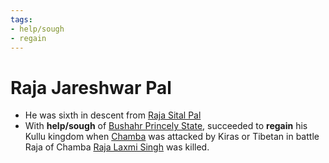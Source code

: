```yaml
---
tags:
- help/sough
- regain
---
```

   
# Raja Jareshwar Pal   
* He was sixth in descent from [Raja Sital Pal](/not_created.md)   
* With **help/sough** of [Bushahr Princely State](/not_created.md), succeeded to **regain** his Kullu kingdom when [Chamba](/not_created.md) was attacked by Kiras or Tibetan in battle Raja of Chamba [Raja Laxmi Singh](/not_created.md) was killed.